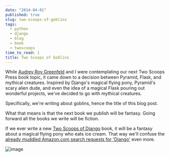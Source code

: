 ```yaml
---
date: "2014-04-01"
published: true
slug: two-scoops-of-goblins
tags:
  - python
  - django
  - blog
  - book
  - twoscoops
time_to_read: 1
title: Two Scoops of Goblins
---
```


While [Audrey Roy Greenfeld](https://audrey.roygreenfeld.com) and I were
contemplating our next Two Scoops Press book topic, it came down to a
decision between Pyramid, Flask, and mythical creatures. Inspired by
Django's magical flying pony, Pyramid's scary alien dude, and even the
idea of a magical Flask pouring out wonderful projects, we've decided
to go with mythical creatures.

Specifically, we're writing about goblins, hence the title of this blog
post.

What that means is that the next book we publish will be fantasy. Going
forward all the books we write will be fiction.

If we ever write a new [Two Scoops of
Django](https://roygreenfeld.com/products/two-scoops-of-django-1-11)
book, it will be a fantasy about a magical flying pony who eats ice
cream. That way we'll confuse the [already muddled Amazon.com search
requests for
'Django'](https://www.amazon.com/s/ref=nb_sb_noss_2?url=search-alias%3Daps&field-keywords=django&tag=mlinar-20)
even more.

![image](/images/two-scoops-of-goblins.png)
